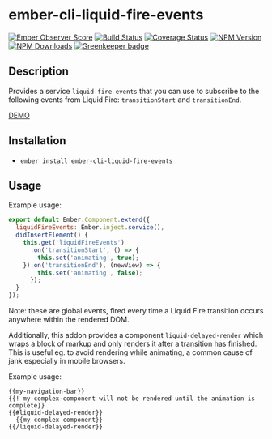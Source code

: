 # ember-cli-liquid-fire-events

[![Ember Observer Score](http://emberobserver.com/badges/ember-cli-liquid-fire-events.svg)](http://emberobserver.com/addons/ember-cli-liquid-fire-events)
[![Build Status](https://travis-ci.org/devotox/ember-cli-liquid-fire-events.svg)](http://travis-ci.org/devotox/ember-cli-liquid-fire-events)
[![Coverage Status](https://coveralls.io/repos/github/devotox/mber-cli-liquid-fire-events/badge.svg)](https://coveralls.io/github/devotox/mber-cli-liquid-fire-events)
[![NPM Version](https://badge.fury.io/js/ember-cli-liquid-fire-events.svg)](http://badge.fury.io/js/ember-cli-liquid-fire-events)
[![NPM Downloads](https://img.shields.io/npm/dm/ember-cli-liquid-fire-events.svg)](https://www.npmjs.org/package/ember-cli-liquid-fire-events)
[![Greenkeeper badge](https://badges.greenkeeper.io/devotox/ember-cli-liquid-fire-events.svg)](https://greenkeeper.io/)

## Description
Provides a service `liquid-fire-events` that you can use to subscribe to the
following events from Liquid Fire: `transitionStart` and `transitionEnd`.

[DEMO](http://devotox.github.io/ember-cli-liquid-fire-events)

## Installation
* `ember install ember-cli-liquid-fire-events`

## Usage

Example usage:

```js
export default Ember.Component.extend({
  liquidFireEvents: Ember.inject.service(),
  didInsertElement() {
	this.get('liquidFireEvents')
	  .on('transitionStart', () => {
		this.set('animating', true);
	}).on('transitionEnd'), (newView) => {
		this.set('animating', false);
	  });
  }
});
```

Note: these are global events, fired every time a Liquid Fire transition occurs
anywhere within the rendered DOM.

Additionally, this addon provides a component `liquid-delayed-render` which
wraps a block of markup and only renders it after a transition has finished.
This is useful eg. to avoid rendering while animating, a common cause of jank
especially in mobile browsers.

Example usage:

```htmlbars
{{my-navigation-bar}}
{{! my-complex-component will not be rendered until the animation is complete}}
{{#liquid-delayed-render}}
  {{my-complex-component}}
{{/liquid-delayed-render}}
```
